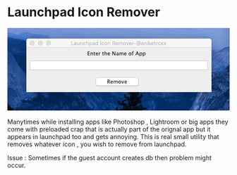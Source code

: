 # Launchpad Icon Remover

![Alt text](/app.png?raw=true "Title")

Manytimes while installing apps like Photoshop , Lightroom or big apps they come with preloaded crap that is actually part of the orignal app but it appears in launchpad too and gets annoying. This is real small utility  that removes whatever icon , you wish to remove from launchpad. 

Issue : Sometimes if the guest account creates db then problem might occur.



